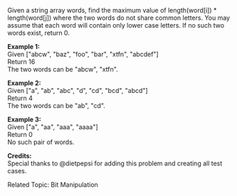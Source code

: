 Given a string array words, find the maximum value of length(word[i]) * length(word[j]) where the two words do not share common letters. You may assume that each word will contain only lower case letters. If no such two words exist, return 0.

**Example 1:**  
Given ["abcw", "baz", "foo", "bar", "xtfn", "abcdef"]  
Return 16  
The two words can be "abcw", "xtfn".

**Example 2:**  
Given ["a", "ab", "abc", "d", "cd", "bcd", "abcd"]  
Return 4  
The two words can be "ab", "cd".

**Example 3:**  
Given ["a", "aa", "aaa", "aaaa"]  
Return 0  
No such pair of words.

**Credits:**  
Special thanks to @dietpepsi for adding this problem and creating all test cases.

Related Topic: Bit Manipulation
